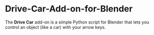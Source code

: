 # Drive-Car-Add-on-for-Blender
The **Drive Car** add-on is a simple Python script for Blender that lets you control an object (like a car) with your arrow keys.  
